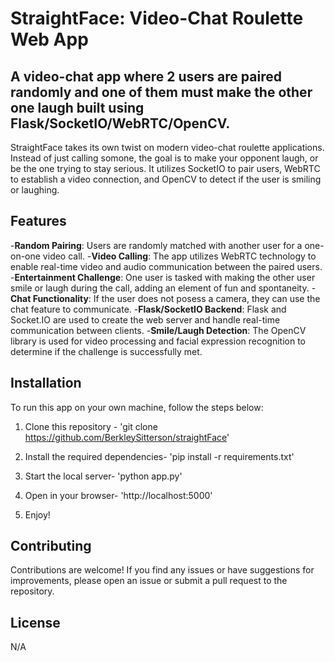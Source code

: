 # StraightFace: Video-Chat Roulette Web App

## A video-chat app where 2 users are paired randomly and one of them must make the other one laugh built using Flask/SocketIO/WebRTC/OpenCV.

StraightFace takes its own twist on modern video-chat roulette applications. Instead of just calling somone, the goal is to make your opponent laugh, or be the one trying to stay serious. It utilizes SocketIO to pair users, WebRTC to establish a video connection, and OpenCV to detect if the user is smiling or laughing.

## Features

-**Random Pairing**: Users are randomly matched with another user for a one-on-one video call.
-**Video Calling**: The app utilizes WebRTC technology to enable real-time video and audio communication between the paired users.
-**Entertainment Challenge**: One user is tasked with making the other user smile or laugh during the call, adding an element of fun and spontaneity.
-**Chat Functionality**: If the user does not posess a camera, they can use the chat feature to communicate.
-**Flask/SocketIO Backend**: Flask and Socket.IO are used to create the web server and handle real-time communication between clients.
-**Smile/Laugh Detection**: The OpenCV library is used for video processing and facial expression recognition to determine if the challenge is successfully met.

## Installation

To run this app on your own machine, follow the steps below:

1. Clone this repository - 'git clone https://github.com/BerkleySitterson/straightFace'

2. Install the required dependencies- 'pip install -r requirements.txt'

3. Start the local server- 'python app.py'

4. Open in your browser- 'http://localhost:5000'

5. Enjoy!

## Contributing

Contributions are welcome! If you find any issues or have suggestions for improvements, please open an issue or submit a pull request to the repository.

## License

N/A



